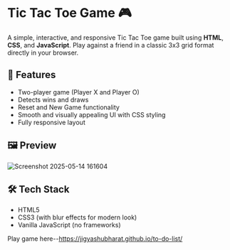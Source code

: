 # Tic Tac Toe Game 🎮

A simple, interactive, and responsive Tic Tac Toe game built using **HTML**, **CSS**, and **JavaScript**. Play against a friend in a classic 3x3 grid format directly in your browser.

## 🚀 Features

- Two-player game (Player X and Player O)
- Detects wins and draws
- Reset and New Game functionality
- Smooth and visually appealing UI with CSS styling
- Fully responsive layout

## 🖼️ Preview

![Screenshot 2025-05-14 161604](https://github.com/user-attachments/assets/f0848948-7a2c-4117-90a6-a0b17e7e3d6b)


## 🛠️ Tech Stack

- HTML5
- CSS3 (with blur effects for modern look)
- Vanilla JavaScript (no frameworks)

Play game here--https://jigyashubharat.github.io/to-do-list/

